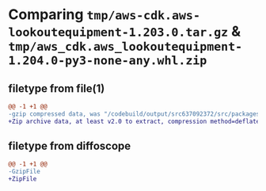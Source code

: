# Comparing `tmp/aws-cdk.aws-lookoutequipment-1.203.0.tar.gz` & `tmp/aws_cdk.aws_lookoutequipment-1.204.0-py3-none-any.whl.zip`

## filetype from file(1)

```diff
@@ -1 +1 @@
-gzip compressed data, was "/codebuild/output/src637092372/src/packages/@aws-cdk/aws-lookoutequipment/dist/python/aws-cdk.aws-lookoutequipment-1.203.0.tar", last modified: Wed May 31 18:47:56 2023, max compression
+Zip archive data, at least v2.0 to extract, compression method=deflate
```

## filetype from diffoscope

```diff
@@ -1 +1 @@
-GzipFile
+ZipFile
```

